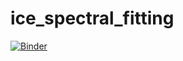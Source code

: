 # ice_spectral_fitting
[![Binder](https://mybinder.org/badge_logo.svg)](https://mybinder.org/v2/gh/willastro/ice_spectral_fitting/HEAD)
